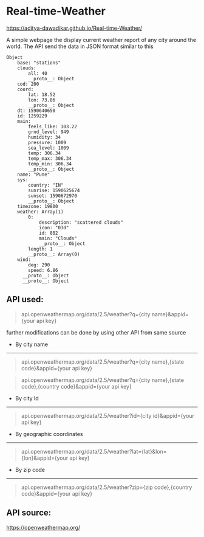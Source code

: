 # Real-time-Weather

https://aditya-dawadikar.github.io/Real-time-Weather/

A simple webpage the display current weather report of any city around the world.
The API send the data in JSON format similar to this
~~~~
Object
    base: "stations"
    clouds:
        all: 40
        __proto__: Object
    cod: 200
    coord:
        lat: 18.52
        lon: 73.86
        __proto__: Object
    dt: 1590640650
    id: 1259229
    main:
        feels_like: 303.22
        grnd_level: 949
        humidity: 34
        pressure: 1009
        sea_level: 1009
        temp: 306.34
        temp_max: 306.34
        temp_min: 306.34
        __proto__: Object
    name: "Pune"
    sys:
        country: "IN"
        sunrise: 1590625674
        sunset: 1590672970
        __proto__: Object
    timezone: 19800
    weather: Array(1)
        0:
            description: "scattered clouds"
            icon: "03d"
            id: 802
            main: "Clouds"
            __proto__: Object
        length: 1
        __proto__: Array(0)
    wind:
        deg: 290
        speed: 6.86
      __proto__: Object
      __proto__: Object

~~~~

API used: 
----
> api.openweathermap.org/data/2.5/weather?q={city name}&appid={your api key}

further modifications can be done by using other API from same source
* By city name
----
  > api.openweathermap.org/data/2.5/weather?q={city name},{state code}&appid={your api key}
  
  > api.openweathermap.org/data/2.5/weather?q={city name},{state code},{country code}&appid={your api key}
  
* By city Id
----
  > api.openweathermap.org/data/2.5/weather?id={city id}&appid={your api key}
 
* By geographic coordinates
----
  > api.openweathermap.org/data/2.5/weather?lat={lat}&lon={lon}&appid={your api key}
  
* By zip code
----
  > api.openweathermap.org/data/2.5/weather?zip={zip code},{country code}&appid={your api key}
  
API source:
----
https://openweathermap.org/
